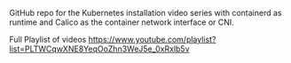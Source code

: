 GitHub repo for the Kubernetes installation video series with containerd as runtime and Calico as the container network interface or CNI.

Full Playlist of videos https://www.youtube.com/playlist?list=PLTWCqwXNE8YeqOoZhn3WeJ5e_0xRxlb5v
